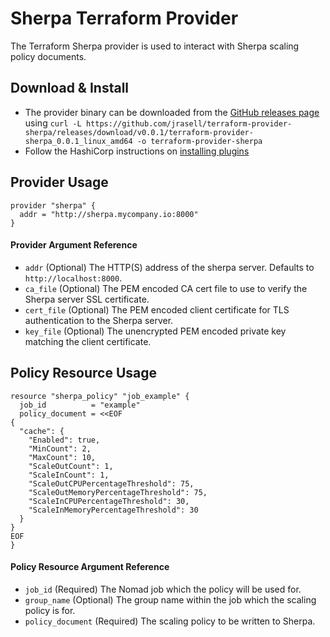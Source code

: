 # Sherpa Terraform Provider

The Terraform Sherpa provider is used to interact with Sherpa scaling policy documents.

## Download & Install

* The provider binary can be downloaded from the [GitHub releases page](https://github.com/jrasell/terraform-provider-sherpa/releases) using `curl -L https://github.com/jrasell/terraform-provider-sherpa/releases/download/v0.0.1/terraform-provider-sherpa_0.0.1_linux_amd64 -o terraform-provider-sherpa`
* Follow the HashiCorp instructions on [installing plugins](https://www.terraform.io/docs/plugins/basics.html#installing-plugins) 

## Provider Usage
```hcl
provider "sherpa" {
  addr = "http://sherpa.mycompany.io:8000"
}
```

#### Provider Argument Reference

* `addr` (Optional) The HTTP(S) address of the sherpa server. Defaults to `http://localhost:8000`.
* `ca_file` (Optional) The PEM encoded CA cert file to use to verify the Sherpa server SSL certificate.
* `cert_file` (Optional) The PEM encoded client certificate for TLS authentication to the Sherpa server.
* `key_file` (Optional) The unencrypted PEM encoded private key matching the client certificate.

## Policy Resource Usage
```hcl
resource "sherpa_policy" "job_example" {
  job_id          = "example"
  policy_document = <<EOF
{
  "cache": {
    "Enabled": true,
    "MinCount": 2,
    "MaxCount": 10,
    "ScaleOutCount": 1,
    "ScaleInCount": 1,
    "ScaleOutCPUPercentageThreshold": 75,
    "ScaleOutMemoryPercentageThreshold": 75,
    "ScaleInCPUPercentageThreshold": 30,
    "ScaleInMemoryPercentageThreshold": 30
  }
}
EOF 
}
```

#### Policy Resource Argument Reference

* `job_id` (Required) The Nomad job which the policy will be used for.
* `group_name` (Optional) The group name within the job which the scaling policy is for.
* `policy_document` (Required) The scaling policy to be written to Sherpa.
